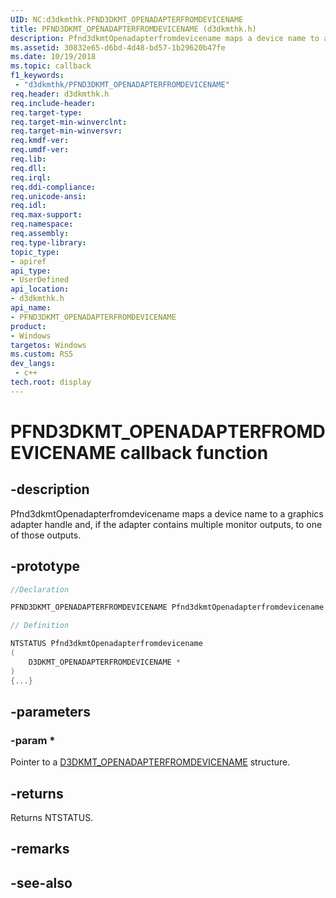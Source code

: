 ```yaml
---
UID: NC:d3dkmthk.PFND3DKMT_OPENADAPTERFROMDEVICENAME
title: PFND3DKMT_OPENADAPTERFROMDEVICENAME (d3dkmthk.h)
description: Pfnd3dkmtOpenadapterfromdevicename maps a device name to a graphics adapter handle and, if the adapter contains multiple monitor outputs, to one of those outputs.
ms.assetid: 30832e65-d6bd-4d48-bd57-1b29620b47fe
ms.date: 10/19/2018
ms.topic: callback
f1_keywords:
 - "d3dkmthk/PFND3DKMT_OPENADAPTERFROMDEVICENAME"
req.header: d3dkmthk.h
req.include-header:
req.target-type:
req.target-min-winverclnt:
req.target-min-winversvr:
req.kmdf-ver:
req.umdf-ver:
req.lib:
req.dll:
req.irql: 
req.ddi-compliance:
req.unicode-ansi:
req.idl:
req.max-support:
req.namespace:
req.assembly:
req.type-library: 
topic_type: 
- apiref
api_type: 
- UserDefined
api_location: 
- d3dkmthk.h
api_name: 
- PFND3DKMT_OPENADAPTERFROMDEVICENAME
product:
- Windows
targetos: Windows
ms.custom: RS5
dev_langs:
 - c++
tech.root: display
---
```


# PFND3DKMT_OPENADAPTERFROMDEVICENAME callback function

## -description

Pfnd3dkmtOpenadapterfromdevicename maps a device name to a graphics adapter handle and, if the adapter contains multiple monitor outputs, to one of those outputs.

## -prototype

```cpp
//Declaration

PFND3DKMT_OPENADAPTERFROMDEVICENAME Pfnd3dkmtOpenadapterfromdevicename; 

// Definition

NTSTATUS Pfnd3dkmtOpenadapterfromdevicename 
(
	D3DKMT_OPENADAPTERFROMDEVICENAME *
)
{...}

```

## -parameters

### -param * 

Pointer to a [D3DKMT_OPENADAPTERFROMDEVICENAME](ns-d3dkmthk-_d3dkmt_openadapterfromdevicename.md) structure.

## -returns

Returns NTSTATUS.


## -remarks




## -see-also
